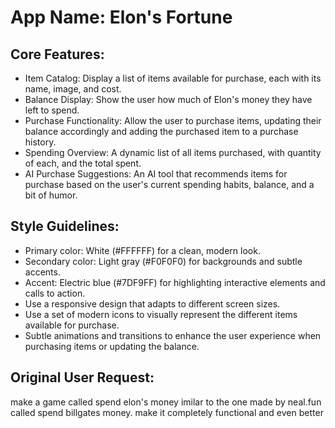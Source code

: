 # **App Name**: Elon's Fortune

## Core Features:

- Item Catalog: Display a list of items available for purchase, each with its name, image, and cost.
- Balance Display: Show the user how much of Elon's money they have left to spend.
- Purchase Functionality: Allow the user to purchase items, updating their balance accordingly and adding the purchased item to a purchase history.
- Spending Overview: A dynamic list of all items purchased, with quantity of each, and the total spent.
- AI Purchase Suggestions: An AI tool that recommends items for purchase based on the user's current spending habits, balance, and a bit of humor.

## Style Guidelines:

- Primary color: White (#FFFFFF) for a clean, modern look.
- Secondary color: Light gray (#F0F0F0) for backgrounds and subtle accents.
- Accent: Electric blue (#7DF9FF) for highlighting interactive elements and calls to action.
- Use a responsive design that adapts to different screen sizes.
- Use a set of modern icons to visually represent the different items available for purchase.
- Subtle animations and transitions to enhance the user experience when purchasing items or updating the balance.

## Original User Request:
make a game called spend elon's money imilar to the one made by neal.fun called spend billgates money. make it completely functional and even better
  